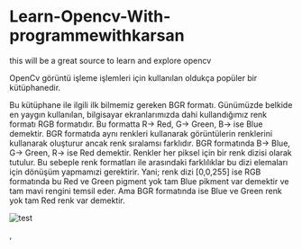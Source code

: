 # Learn-Opencv-With-programmewithkarsan



this will be a great source to learn and explore opencv


OpenCv görüntü işleme işlemleri için kullanılan oldukça popüler bir kütüphanedir. 

Bu kütüphane ile ilgili ilk bilmemiz gereken BGR formatı. Günümüzde belkide en yaygın kullanılan, bilgisayar ekranlarımızda dahi kullandığımız renk formatı RGB formatıdır. Bu formatta R-> Red, G-> Green, B-> ise Blue demektir. BGR formatıda aynı renkleri kullanarak görüntülerin renklerini kullanarak oluşturur ancak renk sıralamsı farklıdır. BGR formatında B-> Blue, G-> Green, R-> ise Red demektir. Renkler her piksel için bir renk dizisi olarak tutulur. Bu sebeple renk formatları ile arasındaki farklılıklar bu dizi elemaları için dönüşüm yapmamızi gerektirir. Yani; renk dizi [0,0,255] ise RGB formatında bu Red ve Green pigment yok tam Blue pikment var demektir ve tam mavi rengini temsil eder. Ama BGR formatında ise Blue ve Green renk yok tam Red renk var demektir. 

![test](https://github.com/programmewithkarsan/Learn-Opencv-With-programmewithkarsan/blob/main/template%20(2).gif)


,





















